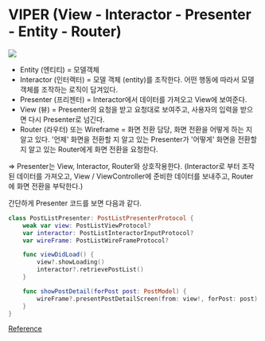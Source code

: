 # VIPER (View - Interactor - Presenter - Entity - Router)

<img src = "https://img1.daumcdn.net/thumb/R1280x0/?scode=mtistory2&fname=https%3A%2F%2Ft1.daumcdn.net%2Fcfile%2Ftistory%2F9988024D5C9F1BB336">

- Entity (엔티티) = 모델객체
- Interactor (인터랙터) = 모델 객체 (entity)를 조작한다. 어떤 행동에 따라서 모델 객체를 조작하는 로직이 담겨있다.
- Presenter (프리젠터) = Interactor에서 데이터를 가져오고 View에 보여준다.
- View (뷰) = Presenter의 요청을 받고 요청대로 보여주고, 사용자의 입력을 받으면 다시 Presenter로 넘긴다.
- Router (라우터) 또는 Wireframe = 화면 전환 담당, 화면 전환을 어떻게 하는 지 알고 있다. '언제' 화면을 전환할 지 알고 있는 Presenter가 '어떻게' 화면을 전환할 지 알고 있는 Router에게 화면 전환을 요청한다.

⇒ Presenter는 View, Interactor, Router와 상호작용한다. (Interactor로 부터 조작된 데이터를 가져오고, View / ViewController에 준비한 데이터를 보내주고, Router에 화면 전환을 부탁한다.)

간단하게 Presenter 코드를 보면 다음과 같다.

```swift
class PostListPresenter: PostListPresenterProtocol {
	weak var view: PostListViewProtocol?
	var interactor: PostListInteractorInputProtocol?
	var wireFrame: PostListWireFrameProtocol?

	func viewDidLoad() {
		view?.showLoading()
		interactor?.retrievePostList()
	}

	func showPostDetail(forPost post: PostModel) {
		wireFrame?.presentPostDetailScreen(from: view!, forPost: post)
	}
}
```

[Reference](https://eunjin3786.tistory.com/31)
